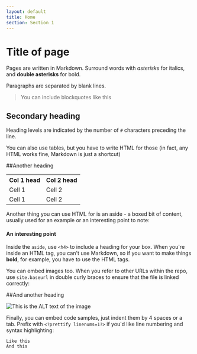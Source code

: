 ```yaml
---
layout: default
title: Home
section: Section 1
---
```


# Title of page

Pages are written in Markdown. Surround words with *asterisks* for italics, and **double asterisks** for bold.

Paragraphs are separated by blank lines.

> You can include blockquotes like this

## Secondary heading

Heading levels are indicated by the number of `#` characters preceding the line.

You can also use tables, but you have to write HTML for those (in fact, any HTML works fine, Markdown is just a shortcut)

##Another heading



<table class='o-techdocs-table'>
<tr><th>Col 1 head</th><th>Col 2 head</th></tr>
<tr><td>Cell 1</td><td>Cell 2</td></tr>
<tr><td>Cell 1</td><td>Cell 2</td></tr>
</table>

Another thing you can use HTML for is an aside - a boxed bit of content, usually used for an example or an interesting point to note:

<aside>
	<h4>An interesting point</h4>
	Inside the <code>aside</code>, use <code>&lt;h4&gt;</code> to include a heading for your box.  When you're inside an HTML tag, you can't use Markdown, so if you want to make things <strong>bold</strong>, for example, you have to use the HTML tags.
</aside>

You can embed images too.  When you refer to other URLs within the repo, use `site.baseurl` in double curly braces to ensure that the file is linked correctly:

##And another heading


![This is the ALT text of the image]({{site.baseurl}}/img/panorama.jpg)

Finally, you can embed code samples, just indent them by 4 spaces or a tab.  Prefix with `<?prettify linenums=1?>` if you'd like line numbering and syntax highlighting:

<?prettify linenums=1?>
	Like this
	And this

